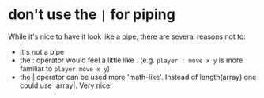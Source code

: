 
# don't use the `|` for piping
While it's nice to have it look like a pipe, there are several reasons not to:

- it's not a pipe
- the : operator would feel a little like . (e.g. `player : move x y` is more familiar to `player.move x y`)
- the | operator can be used more 'math-like'. Instead of length(array) one could use |array|. Very nice!

